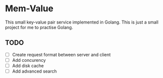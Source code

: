 # Mem-Value

This small key-value pair service implemented in Golang. This is just a small project for me to practise Golang.

## TODO
-[ ] Create request format between server and client
-[ ] Add concurency
-[ ] Add disk cache
-[ ] Add advanced search